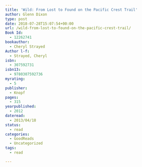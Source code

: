 ```yaml
---
title: 'Wild: From Lost to Found on the Pacific Crest Trail'
author: Glenn Dixon
type: post
date: 2018-07-28T15:07:54+00:00
url: /wild-from-lost-to-found-on-the-pacific-crest-trail/
Book Id:
  - 12262741
bookauthor:
  - Cheryl Strayed
Author l-f:
  - Strayed, Cheryl
isbn:
  - 307592731
isbn13:
  - 9780307592736
myrating:
  - 5
publisher:
  - Knopf
pages:
  - 315
yearpublished:
  - 2012
dateread:
  - 2013/04/18
status:
  - read
categories:
  - GoodReads
  - Uncategorized
tags:
  - read

---
```

